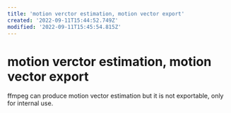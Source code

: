 ```yaml
---
title: 'motion verctor estimation, motion vector export'
created: '2022-09-11T15:44:52.749Z'
modified: '2022-09-11T15:45:54.815Z'
---
```


# motion verctor estimation, motion vector export

ffmpeg can produce motion vector estimation but it is not exportable, only for internal use.
